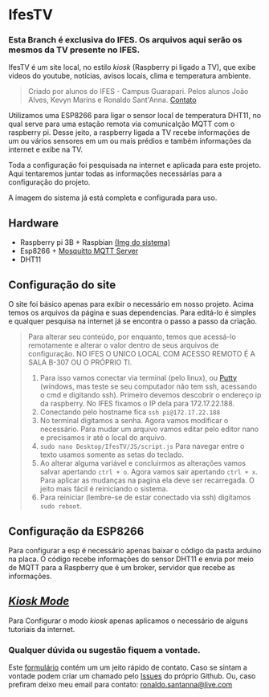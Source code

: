 # IfesTV
### Esta Branch é exclusiva do IFES. Os arquivos aqui serão os mesmos da TV presente no IFES.
IfesTV é um site local, no estilo _kiosk_ (Raspberry pi ligado a TV), que exibe videos do youtube, notícias, avisos locais, clima e temperatura ambiente.

> Criado por alunos do IFES - Campus Guarapari. Pelos alunos João Alves, Kevyn Marins e Ronaldo Sant'Anna. [Contato](https://github.com/ronaldosantanna/IfesTV#qualquer-dúvida-ou-sugestão-fiquem-a-vontade)

Utilizamos uma ESP8266 para ligar o sensor local de temperatura DHT11, no qual serve para uma estação remota via comunicalção MQTT com o raspberry pi.
Desse jeito, a raspberry ligada a TV recebe informações de um ou vários sensores em um ou mais prédios e também informações da internet e exibe na TV.

Toda a configuração foi pesquisada na internet e aplicada para este projeto. Aqui tentaremos juntar todas as informações necessárias para a configuração do projeto.

A imagem do sistema já está completa e configurada para uso.

## Hardware
* Raspberry pi 3B + Raspbian [(Img do sistema)](https://drive.google.com/open?id=16IvTq7KXVeJWATDrFhQsSftASu8AablH)
* Esp8266 + [Mosquitto MQTT Server](https://randomnerdtutorials.com/how-to-install-mosquitto-broker-on-raspberry-pi/)
* DHT11

## Configuração do site
O site foi básico apenas para exibir o necessário em nosso projeto. Acima temos os arquivos da página e suas dependencias.
Para editá-lo é simples e qualquer pesquisa na internet já se encontra o passo a passo da criação.

> Para alterar seu conteúdo, por enquanto, temos que acessá-lo remotamente e alterar o valor dentro de seus arquivos de configuração. NO IFES O UNICO LOCAL COM ACESSO REMOTO É A SALA B-307 OU O PRÓPRIO TI.
> 1. Para isso vamos conectar via terminal (pelo linux), ou [Putty](https://the.earth.li/~sgtatham/putty/latest/w32/putty.exe) (windows,   mas teste se seu computador não tem ssh, acessando o cmd e digitando ssh).
 Primeiro devemos descobrir o endereço ip da raspberry. No IFES fixamos o IP dela para 172.17.22.188.
> 2. Conectando pelo hostname fica `ssh pi@172.17.22.188` 
> 3. No terminal digitamos a senha.
 Agora vamos modificar o necessário. Para mudar um arquivo vamos editar pelo editor nano e precisamos ir até o local do arquivo.
> 4. `sudo nano Desktop/IfesTV/JS/script.js`
 Para navegar entre o texto usamos somente as setas do teclado.
> 5. Ao alterar alguma variável e concluirmos as alterações vamos salvar apertando `ctrl + o`. Agora vamos sair apertando `ctrl + x`.
 Para aplicar as mudanças na pagina ela deve ser recarregada. O jeito mais fácil é reiniciando o sistema.
> 6. Para reiniciar (lembre-se de estar conectado via ssh) digitamos `sudo reboot`.

## Configuração da ESP8266
Para configurar a esp é necessário apenas baixar o código da pasta arduino na placa.
O código recebe informações do sensor DHT11 e envia por meio de MQTT para a Raspberry que é um broker, servidor que recebe as informações.

## [_Kiosk Mode_](https://pimylifeup.com/raspberry-pi-kiosk/)

Para Configurar o modo _kiosk_ apenas aplicamos o necessário de alguns tutoriais da internet.

### Qualquer dúvida ou sugestão fiquem a vontade.
Este [formulário](https://forms.gle/AasFBRNRWcPVzgP98) contém um um jeito rápido de contato. Caso se sintam a vontade podem criar um chamado pelo [Issues](https://github.com/ronaldosantanna/IfesTV/issues) do próprio Github.
Ou, caso prefiram deixo meu email para contato: ronaldo.santanna@live.com
